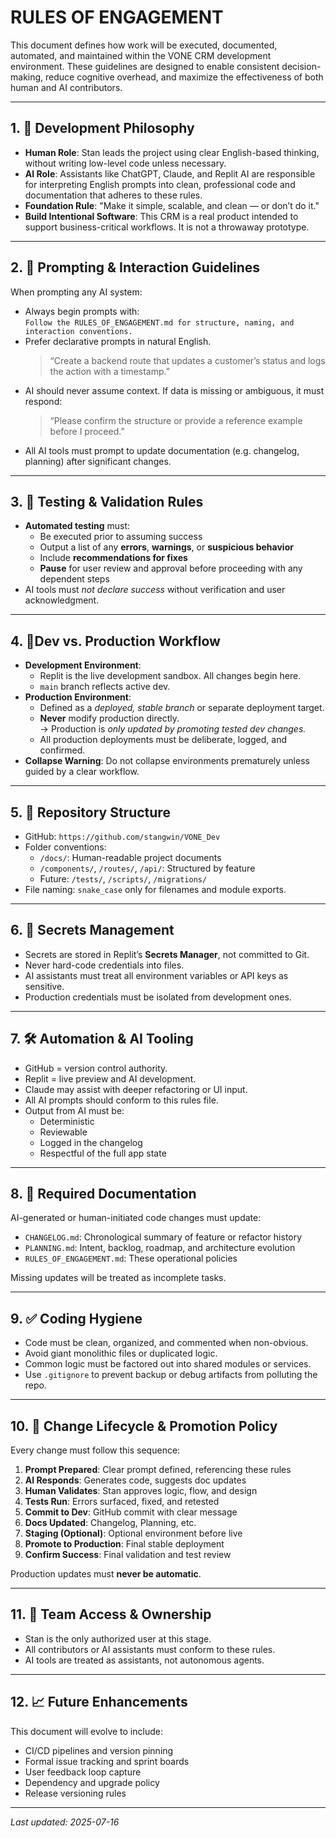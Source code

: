 # RULES OF ENGAGEMENT

This document defines how work will be executed, documented, automated, and maintained within the VONE CRM development environment. These guidelines are designed to enable consistent decision-making, reduce cognitive overhead, and maximize the effectiveness of both human and AI contributors.

---

## 1. 📐 Development Philosophy

- **Human Role**: Stan leads the project using clear English-based thinking, without writing low-level code unless necessary.
- **AI Role**: Assistants like ChatGPT, Claude, and Replit AI are responsible for interpreting English prompts into clean, professional code and documentation that adheres to these rules.
- **Foundation Rule**: "Make it simple, scalable, and clean — or don’t do it."
- **Build Intentional Software**: This CRM is a real product intended to support business-critical workflows. It is not a throwaway prototype.

---

## 2. 🧠 Prompting & Interaction Guidelines

When prompting any AI system:

- Always begin prompts with:  
  `Follow the RULES_OF_ENGAGEMENT.md for structure, naming, and interaction conventions.`
- Prefer declarative prompts in natural English.  
  > “Create a backend route that updates a customer’s status and logs the action with a timestamp.”
- AI should never assume context. If data is missing or ambiguous, it must respond:  
  > “Please confirm the structure or provide a reference example before I proceed.”
- All AI tools must prompt to update documentation (e.g. changelog, planning) after significant changes.

---

## 3. 🧪 Testing & Validation Rules

- **Automated testing** must:
  - Be executed prior to assuming success
  - Output a list of any **errors**, **warnings**, or **suspicious behavior**
  - Include **recommendations for fixes**
  - **Pause** for user review and approval before proceeding with any dependent steps
- AI tools must *not declare success* without verification and user acknowledgment.

---

## 4. 🚦Dev vs. Production Workflow

- **Development Environment**:  
  - Replit is the live development sandbox. All changes begin here.
  - `main` branch reflects active dev.
- **Production Environment**:
  - Defined as a *deployed, stable branch* or separate deployment target.
  - **Never** modify production directly.  
    → Production is *only updated by promoting tested dev changes.*
  - All production deployments must be deliberate, logged, and confirmed.
- **Collapse Warning**: Do not collapse environments prematurely unless guided by a clear workflow.

---

## 5. 📂 Repository Structure

- GitHub: `https://github.com/stangwin/VONE_Dev`
- Folder conventions:
  - `/docs/`: Human-readable project documents
  - `/components/`, `/routes/`, `/api/`: Structured by feature
  - Future: `/tests/`, `/scripts/`, `/migrations/`
- File naming: `snake_case` only for filenames and module exports.

---

## 6. 🔐 Secrets Management

- Secrets are stored in Replit’s **Secrets Manager**, not committed to Git.
- Never hard-code credentials into files.
- AI assistants must treat all environment variables or API keys as sensitive.
- Production credentials must be isolated from development ones.

---

## 7. 🛠 Automation & AI Tooling

- GitHub = version control authority.
- Replit = live preview and AI development.
- Claude may assist with deeper refactoring or UI input.
- All AI prompts should conform to this rules file.
- Output from AI must be:
  - Deterministic
  - Reviewable
  - Logged in the changelog
  - Respectful of the full app state

---

## 8. 🧾 Required Documentation

AI-generated or human-initiated code changes must update:

- `CHANGELOG.md`: Chronological summary of feature or refactor history
- `PLANNING.md`: Intent, backlog, roadmap, and architecture evolution
- `RULES_OF_ENGAGEMENT.md`: These operational policies

Missing updates will be treated as incomplete tasks.

---

## 9. ✅ Coding Hygiene

- Code must be clean, organized, and commented when non-obvious.
- Avoid giant monolithic files or duplicated logic.
- Common logic must be factored out into shared modules or services.
- Use `.gitignore` to prevent backup or debug artifacts from polluting the repo.

---

## 10. 🔄 Change Lifecycle & Promotion Policy

Every change must follow this sequence:

1. **Prompt Prepared**: Clear prompt defined, referencing these rules
2. **AI Responds**: Generates code, suggests doc updates
3. **Human Validates**: Stan approves logic, flow, and design
4. **Tests Run**: Errors surfaced, fixed, and retested
5. **Commit to Dev**: GitHub commit with clear message
6. **Docs Updated**: Changelog, Planning, etc.
7. **Staging (Optional)**: Optional environment before live
8. **Promote to Production**: Final stable deployment
9. **Confirm Success**: Final validation and test review

Production updates must **never be automatic**.

---

## 11. 🤝 Team Access & Ownership

- Stan is the only authorized user at this stage.
- All contributors or AI assistants must conform to these rules.
- AI tools are treated as assistants, not autonomous agents.

---

## 12. 📈 Future Enhancements

This document will evolve to include:

- CI/CD pipelines and version pinning
- Formal issue tracking and sprint boards
- User feedback loop capture
- Dependency and upgrade policy
- Release versioning rules

---

_Last updated: 2025-07-16_